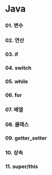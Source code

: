 # Java
### 01. 변수
### 02. 연산
### 03. if
### 04. switch
### 05. while
### 06. for
### 07. 배열
### 08. 클래스
### 09. getter_setter
### 10. 상속
### 11. super/this

